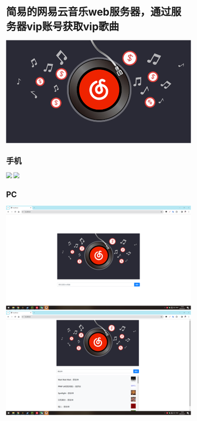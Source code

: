 # 简易的网易云音乐web服务器，通过服务器vip账号获取vip歌曲
![](https://github.com/ZTG0421/netease_music_web/blob/main/src/logo.jpg)
## 手机
![](https://github.com/ZTG0421/netease_music_web/blob/main/test/phone1.png)
![](https://github.com/ZTG0421/netease_music_web/blob/main/test/phone2.png)
## PC
![](https://github.com/ZTG0421/netease_music_web/blob/main/test/pc1.png)
![](https://github.com/ZTG0421/netease_music_web/blob/main/test/pc2.png)
